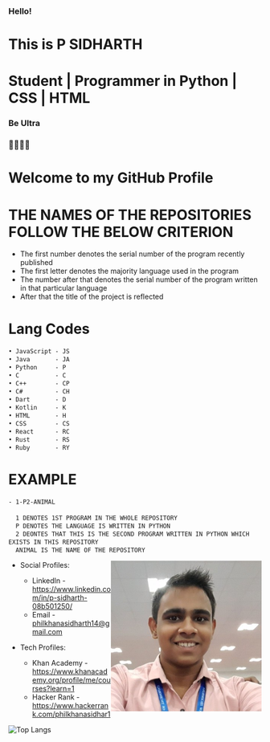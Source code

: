 ### Hello!
# This is P SIDHARTH 
# Student | Programmer in Python | CSS | HTML
### Be Ultra
### 🧑‍💻🇮🇳 

# Welcome to my GitHub Profile

# THE NAMES OF THE REPOSITORIES FOLLOW THE BELOW CRITERION
  - The first number denotes the serial number of the program recently published
  - The first letter denotes the majority language used in the program
  - The number after that denotes the serial number of the program written in that particular language
  - After that the title of the project is reflected
  
  # Lang Codes
  
    • JavaScript - JS
    • Java       - JA
    • Python     - P
    • C          - C
    • C++        - CP
    • C#         - CH
    • Dart       - D
    • Kotlin     - K
    • HTML       - H
    • CSS        - CS
    • React      - RC
    • Rust       - RS
    • Ruby       - RY
    
  
  # EXAMPLE
    - 1-P2-ANIMAL
  
      1 DENOTES 1ST PROGRAM IN THE WHOLE REPOSITORY
      P DENOTES THE LANGUAGE IS WRITTEN IN PYTHON
      2 DEONTES THAT THIS IS THE SECOND PROGRAM WRITTEN IN PYTHON WHICH EXISTS IN THIS REPOSITORY
      ANIMAL IS THE NAME OF THE REPOSITORY

<img align="right" width="300" height="300" src="1663406460220.jpeg">

- Social Profiles: 
  - LinkedIn - https://www.linkedin.com/in/p-sidharth-08b501250/
  - Email    - philkhanasidharth14@gmail.com
  
- Tech Profiles:
  - Khan Academy - https://www.khanacademy.org/profile/me/courses?learn=1
  - Hacker Rank - https://www.hackerrank.com/philkhanasidhar1
  

 ![Top Langs](https://github-readme-stats.vercel.app/api/top-langs/?username=psidh&hide=asp&langs_count=10&border_radius=32&bg_color=30,e96443,904e95&title_color=ffffff&text_color=ffffff&icon_color=ffffff&java=ffffff)
